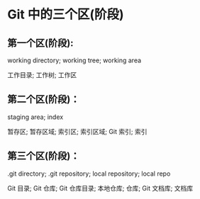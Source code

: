 # Git 中的三个区(阶段)

## 第一个区(阶段):

working directory; working tree; working area

工作目录; 工作树; 工作区

## 第二个区(阶段)：

staging area; index

暂存区; 暂存区域; 索引区; 索引区域; Git 索引; 索引

## 第三个区(阶段)：

.git directory; .git repository; local repository; local repo

Git 目录; Git 仓库; Git 仓库目录; 本地仓库; 仓库; Git 文档库; 文档库
